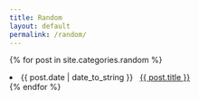 ```yaml
---
title: Random
layout: default
permalink: /random/
---
```

{% for post in site.categories.random %}
 <li><span>{{ post.date | date_to_string }}</span> &nbsp; <a href="{{ post.url }}">{{ post.title }}</a></li>
{% endfor %}
